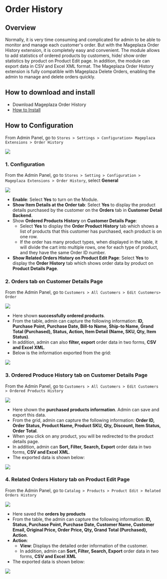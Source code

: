 # Order History

## Overview

Normally, it is very time consuming and complicated for admin to be able to monitor and manage each customer's order. But with the Mageplaza Order History extension, it is completely easy and convenient. The module allows to add statistics of ordered products by customers, hide/ show order statistics by product on Product Edit page. In addition, the module can export data in CSV and Excel XML format.
The Mageplaza Order History extension is fully compatible with Mageplaza Delete Orders, enabling the admin to manage and delete orders quickly.

## How to download and install

- Download Mageplaza Order History
- [How to Install](https://www.mageplaza.com/install-magento-2-extension/)

## How to Configuration

From Admin Panel, go to `Stores > Settings > Configuration> Mageplaza Extensions > Order History`

![](https://i.imgur.com/Hi1lM8P.png)

### 1. Configuration

From the Admin Panel, go to `Stores > Setting > Configuration > Mageplaza Extensions > Order History`, select **General**

![](https://i.imgur.com/PwWrrfX.png)

- **Enable**: Select **Yes** to turn on the Module.
- **Show Item Details at the Order tab**: Select **Yes** to display the product details purchased by the customer on the **Orders** tab in **Customer Detail Backend**.
- Show **Ordered Products History** on **Customer Details Page**:
  - Select **Yes** to display the **Order Product History** tab which shows a list of products that this customer has purchased, each product is on one row.
  - If the order has many product types, when displayed in the table, it will divide the cart into multiple rows, one for each type of product, and they have the same Order ID number.
- **Show Related Orders History on Product Edit Page**: Select **Yes** to display the **Order History** tab which shows order data by product on **Product Details Page**.

### 2. Orders tab on Customer Details Page

From the Admin Panel, go to `Customers > All Customers > Edit Customers> Order`

![](https://i.imgur.com/Tu6EoK7.png)

- Here shown **successfully ordered products**.  
- From the table, admin can capture the following information: **ID, Purchase Point, Purchase Date, Bill-to Name, Ship-to Name, Grand Total (Purchased), Status, Action, Item Detail (Name, SKU, Qty, Item Status)**.
- In addition, admin can also **filter, export** order data in two forms, **CSV and Excel XML**.
- Below is the information exported from the grid:

![](https://i.imgur.com/ghdi42M.png)

### 3. Ordered Produce History tab on Customer Details Page

From the Admin Panel, go to `Customers > All Customers > Edit Customers > Ordered Products History` 

![](https://i.imgur.com/oAlL7IR.png)

- Here shown the **purchased products information**. Admin can save and export this data. 
- From the grid, admin can capture the following information: **Order ID, Order Status, Product Name, Product SKU, Qty, Discount, Item Status, Order Total**.
- When you click on any product, you will be redirected to the product details page.
- In addition, admin can **Sort, Filter, Search, Export** order data in two forms, **CSV and Excel XML**.
- The exported data is shown below:

![](https://i.imgur.com/gaqEWO5.png)

### 4. Related Orders History tab on Product Edit Page

From the Admin Panel, go to `Catalog > Products > Product Edit > Related Orders History`

![](https://i.imgur.com/y0VyUqg.png)

- Here saved the **orders by products**
- From the table, the admin can capture the following information: **ID, Status, Purchase Point, Purchase Date, Customer Name, Customer Email, Original Price, Order Price, Qty, Grand Total (Purchased), Action**.
- **Action**:
  - **View**: Displays the detailed order information of the customer.
  - In addition, admin can **Sort, Filter, Search, Export** order data in two forms, **CSV and Excel XML**
- The exported data is shown below:

![](https://i.imgur.com/atJOGvQ.png)
